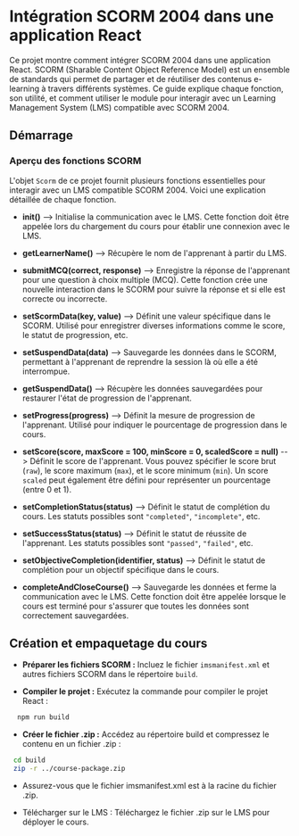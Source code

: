 # Intégration SCORM 2004 dans une application React

Ce projet montre comment intégrer SCORM 2004 dans une application React. SCORM (Sharable Content Object Reference Model) est un ensemble de standards qui permet de partager et de réutiliser des contenus e-learning à travers différents systèmes. Ce guide explique chaque fonction, son utilité, et comment utiliser le module pour interagir avec un Learning Management System (LMS) compatible avec SCORM 2004.

## Démarrage

### Aperçu des fonctions SCORM

L'objet `Scorm` de ce projet fournit plusieurs fonctions essentielles pour interagir avec un LMS compatible SCORM 2004. Voici une explication détaillée de chaque fonction.

- **init()** --> Initialise la communication avec le LMS. Cette fonction doit être appelée lors du chargement du cours pour établir une connexion avec le LMS.

- **getLearnerName()** --> Récupère le nom de l'apprenant à partir du LMS.

- **submitMCQ(correct, response)** --> Enregistre la réponse de l'apprenant pour une question à choix multiple (MCQ). Cette fonction crée une nouvelle interaction dans le SCORM pour suivre la réponse et si elle est correcte ou incorrecte.

- **setScormData(key, value)** --> Définit une valeur spécifique dans le SCORM. Utilisé pour enregistrer diverses informations comme le score, le statut de progression, etc.

- **setSuspendData(data)** --> Sauvegarde les données dans le SCORM, permettant à l'apprenant de reprendre la session là où elle a été interrompue.

- **getSuspendData()** --> Récupère les données sauvegardées pour restaurer l'état de progression de l'apprenant.

- **setProgress(progress)** --> Définit la mesure de progression de l'apprenant. Utilisé pour indiquer le pourcentage de progression dans le cours.

- **setScore(score, maxScore = 100, minScore = 0, scaledScore = null)** --> Définit le score de l'apprenant. Vous pouvez spécifier le score brut (`raw`), le score maximum (`max`), et le score minimum (`min`). Un score `scaled` peut également être défini pour représenter un pourcentage (entre 0 et 1).

- **setCompletionStatus(status)** --> Définit le statut de complétion du cours. Les statuts possibles sont `"completed"`, `"incomplete"`, etc.

- **setSuccessStatus(status)** --> Définit le statut de réussite de l'apprenant. Les statuts possibles sont `"passed"`, `"failed"`, etc.

- **setObjectiveCompletion(identifier, status)** --> Définit le statut de complétion pour un objectif spécifique dans le cours.

- **completeAndCloseCourse()** --> Sauvegarde les données et ferme la communication avec le LMS. Cette fonction doit être appelée lorsque le cours est terminé pour s'assurer que toutes les données sont correctement sauvegardées.

## Création et empaquetage du cours

- **Préparer les fichiers SCORM :** Incluez le fichier `imsmanifest.xml` et autres fichiers SCORM dans le répertoire `build`.

- **Compiler le projet :** Exécutez la commande pour compiler le projet React :

```bash
  npm run build
```

- **Créer le fichier .zip :** Accédez au répertoire build et compressez le contenu en un fichier .zip :

```bash
 cd build
 zip -r ../course-package.zip
```

- Assurez-vous que le fichier imsmanifest.xml est à la racine du fichier .zip.

- Télécharger sur le LMS : Téléchargez le fichier .zip sur le LMS pour déployer le cours.
